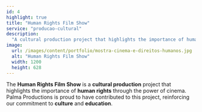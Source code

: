 ```yaml
---
id: 4
highlight: true
title: "Human Rights Film Show"
service: "producao-cultural"
description:
  "A cultural production project that highlights the importance of human rights through the power of cinema."
image:
  url: /images/content/portfolio/mostra-cinema-e-direitos-humanos.jpg
  alt: "Human Rights Film Show"
  width: 1200
  height: 628
---
```

The **Human Rights Film Show** is a **cultural production** project that highlights the importance of **human rights** through the power of cinema. Palma Productions is proud to have contributed to this project, reinforcing our commitment to **culture** and **education**.
